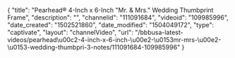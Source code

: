 {
    "title": "Pearhead&reg; 4-Inch x 6-Inch &quot;Mr. &amp; Mrs.&quot; Wedding Thumbprint Frame",
    "description": "",
    "channelid": "111091684",
    "videoid": "109985996",
    "date_created": "1502521860",
    "date_modified": "1504049172",
    "type": "captivate",
    "layout": "channelVideo",
    "url": "\/bbbusa-latest-videos\/pearhead\u00c2-4-inch-x-6-inch-\u00e2-\u0153mr-mrs-\u00e2-\u0153-wedding-thumbpri-3-notes\/111091684-109985996"
}